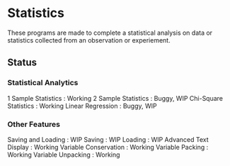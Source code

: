 # Statistics
These programs are made to complete a statistical analysis on data or statistics collected from an observation or experiement.

## Status
### Statistical Analytics
1 Sample Statistics   : Working
2 Sample Statistics   : Buggy, WIP
Chi-Square Statistics : Working
Linear Regression     : Buggy, WIP

### Other Features
Saving and Loading    : WIP
  Saving                : WIP
  Loading               : WIP
Advanced Text Display : Working
Variable Conservation : Working
  Variable Packing      : Working
  Variable Unpacking    : Working
